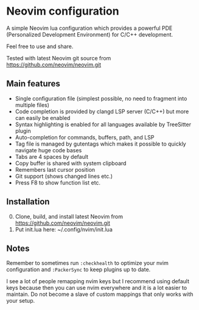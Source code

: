 # Neovim configuration

A simple Neovim lua configuration which provides a powerful PDE (Personalized
Development Environment) for C/C++ development.

Feel free to use and share.

Tested with latest Neovim git source from https://github.com/neovim/neovim.git

## Main features

 * Single configuration file (simplest possible, no need to fragment into multiple files)
 * Code completion is provided by clangd LSP server (C/C++) but more can easily be enabled
 * Syntax highlighting is enabled for all languages available by TreeSitter plugin
 * Auto-completion for commands, buffers, path, and LSP
 * Tag file is managed by gutentags which makes it possible to quickly navigate huge code bases
 * Tabs are 4 spaces by default
 * Copy buffer is shared with system clipboard
 * Remembers last cursor position
 * Git support (shows changed lines etc.)
 * Press F8 to show function list etc.


## Installation

0. Clone, build, and install latest Neovim from https://github.com/neovim/neovim.git
1. Put init.lua here: ~/.config/nvim/init.lua

## Notes

Remember to sometimes run `:checkhealth` to optimize your nvim configuration and
`:PackerSync` to keep plugins up to date.

I see a lot of people remapping nvim keys but I recommend using default keys
because then you can use nvim everywhere and it is a lot easier to maintain. Do
not become a slave of custom mappings that only works with your setup.

